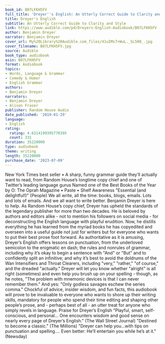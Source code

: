 ```yaml
---
book_id: B07LFKH5FV
full_title: 'Dreyer''s English: An Utterly Correct Guide to Clarity and Style'
title: Dreyer's English
subtitle: An Utterly Correct Guide to Clarity and Style
link: https://www.audible.com/pd/Dreyers-English-Audiobook/B07LFKH5FV
author: Benjamin Dreyer
narrator: Benjamin Dreyer
cover_url: My%20Library%20Audible.com_files/41uIMs7+WuL._SL500_.jpg
cover_filename: B07LFKH5FV.jpg
source: Audible
book_type: audiobook
asin: B07LFKH5FV
format: Audiobook
topics:
- Words, Language & Grammar
- Comedy & Humor
- English Grammar
authors:
- Benjamin Dreyer
narrators:
- Benjamin Dreyer
- Alison Fraser
publisher: Random House Audio
date_published: '2019-01-29'
language:
- English
rating:
  rating: 4.6314199395770395
  count: 331
duration: 35220000
type: audiobook
theme: writing
length: 35220000
purchase_date: '2023-07-09'
---
```

New York Times best seller • A sharp, funny grammar guide they’ll actually want to read, from Random House’s longtime copy chief and one of Twitter’s leading language gurus
Named one of the Best Books of the Year by O: The Oprah Magazine • Paste • Shelf Awareness
"Essential (and delightful!)" (People)
We all write, all the time: books, blogs, emails. Lots and lots of emails. And we all want to write better. Benjamin Dreyer is here to help.
As Random House’s copy chief, Dreyer has upheld the standards of the legendary publisher for more than two decades. He is beloved by authors and editors alike - not to mention his followers on social media - for deconstructing the English language with playful erudition. Now, he distills everything he has learned from the myriad books he has copyedited and overseen into a useful guide not just for writers but for everyone who wants to put their best prose foot forward.
As authoritative as it is amusing, Dreyer’s English offers lessons on punctuation, from the underloved semicolon to the enigmatic en dash; the rules and nonrules of grammar, including why it’s okay to begin a sentence with "And" or "But" and to confidently split an infinitive; and why it’s best to avoid the doldrums of the Wan Intensifiers and Throat Clearers, including "very," "rather," "of course," and the dreaded "actually." Dreyer will let you know whether "alright" is all right (sometimes) and even help you brush up on your spelling - though, as he notes, "The problem with mnemonic devices is that I can never remember them."
And yes: "Only godless savages eschew the series comma."
Chockful of advice, insider wisdom, and fun facts, this audiobook will prove to be invaluable to everyone who wants to shore up their writing skills, mandatory for people who spend their time editing and shaping other people’s prose, and - perhaps best of all - an utter treat for anyone who simply revels in language.
Praise for Dreyer’s English
"Playful, smart, self-conscious, and personal... One encounters wisdom and good sense on nearly every page of Dreyer’s English." (The Wall Street Journal)
"Destined to become a classic." (The Millions)
"Dreyer can help you...with tips on punctuation and spelling.... Even better: He’ll entertain you while he’s at it." (Newsday)

